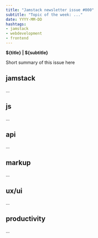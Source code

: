 ```yaml
---
title: "Jamstack newsletter issue #000"
subtitle: "Topic of the week: ..."
date: YYYY-MM-DD
hashtags:
- jamstack
- webdevelopment
- frontend
---
```


**${title} | ${subtitle}**

Short summary of this issue here

## jamstack
...
## js
...
## api
...
## markup
...
## ux/ui
...
## productivity
...
